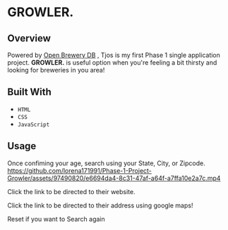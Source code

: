 # GROWLER.

## Overview
Powered by [Open Brewery DB](https://www.openbrewerydb.org/) , Tjos is my first Phase 1 single application project. **GROWLER.** is useful option when you're feeling a bit thirsty and looking for breweries in you area!

## Built With
- `HTML`
- `CSS`
- `JavaScript`

## Usage
Once confiming your age, search using your State, City, or Zipcode.
https://github.com/lorena171991/Phase-1-Project-Growler/assets/97490820/e6694da4-8c31-47af-a64f-a7ffa10e2a7c.mp4


Click the link to be directed to their website.

Click the link to be directed to their address using google maps!

Reset if you want to Search again
